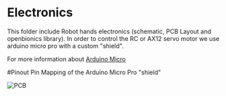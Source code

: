 # Electronics

This folder include Robot hands electronics (schematic, PCB Layout and openbionics library).
In order to control the RC or AX12 servo motor we use arduino micro pro with a custom "shield".

For more information about [Arduino Micro](http://arduino.cc/en/Main/ArduinoBoardMicro)

#Pinout
Pin Mapping of the Arduino Micro Pro "shield"

![PCB](https://raw.github.com/zisi/openBionics/master/Pics/PCB1.png)
